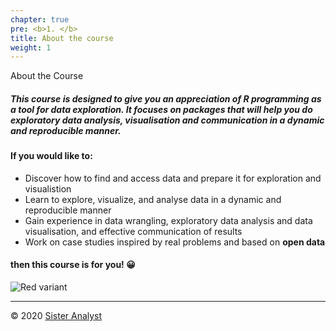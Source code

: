 ```yaml
---
chapter: true
pre: <b>1. </b>
title: About the course
weight: 1
---
```


About the Course

##### This course is designed to give you an appreciation of R programming as a tool for data exploration. It focuses on packages that will help you do exploratory data analysis, visualisation and communication in a dynamic and reproducible manner.


#### If you would like to:

* Discover how to find and access data and prepare it for exploration and visualistion
* Learn to explore, visualize, and analyse data in a dynamic and reproducible manner
* Gain experience in data wrangling, exploratory data analysis and data visualisation, and effective communication of results
* Work on case studies inspired by real problems and based on **open data**

#### then this course is for you! 😀

![Red variant](/general/images/data_image.jpg?width=40pc)

-----------------------------
© 2020 [Sister Analyst](https://sisteranalyst.org)
